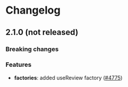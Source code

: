 # Changelog

## 2.1.0 (not released)

### Breaking changes

### Features

* **factories**: added useReview factory ([#4775](https://github.com/DivanteLtd/vue-storefront/issues/4775))
